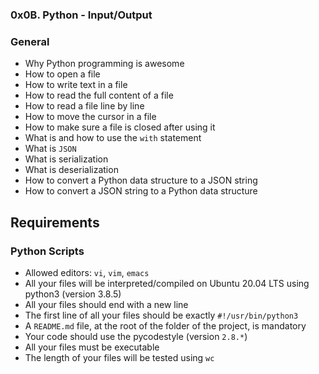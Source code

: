 ### 0x0B. Python - Input/Output

### General
*   Why Python programming is awesome
*   How to open a file
*   How to write text in a file
*   How to read the full content of a file
*   How to read a file line by line
*   How to move the cursor in a file
*   How to make sure a file is closed after using it
*   What is and how to use the `with` statement
*   What is `JSON`
*   What is serialization
*   What is deserialization
*   How to convert a Python data structure to a JSON string
*   How to convert a JSON string to a Python data structure

## Requirements
### Python Scripts
*   Allowed editors: `vi`, `vim`, `emacs`
*   All your files will be interpreted/compiled on Ubuntu 20.04 LTS using python3 (version 3.8.5)
*   All your files should end with a new line
*   The first line of all your files should be exactly `#!/usr/bin/python3`
*   A `README.md` file, at the root of the folder of the project, is mandatory
*   Your code should use the pycodestyle (version `2.8.*`)
*   All your files must be executable
*   The length of your files will be tested using `wc`
